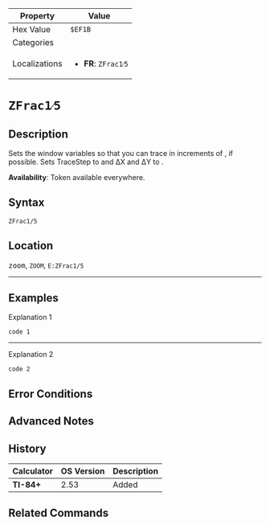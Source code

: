 | Property      | Value |
|---------------|-------|
| Hex Value     | `$EF1B`|
| Categories    | <ul></ul> |
| Localizations | <ul><li><b>FR</b>: `ZFrac1⁄5`</li></ul> |

# `ZFrac1⁄5`

## Description
Sets the window variables so that you can trace in increments of , if possible. Sets TraceStep to  and ΔX and ΔY to .


<b>Availability</b>: Token available everywhere.

## Syntax
`ZFrac1/5`

## Location
<kbd>zoom</kbd>, `ZOOM`, `E:ZFrac1/5`
<hr>

## Examples

Explanation 1
```ti-basic
code 1
```
---
Explanation 2
```ti-basic
code 2
```

## Error Conditions


## Advanced Notes


## History
| Calculator | OS Version | Description |
|------------|------------|-------------|
| <b>TI-84+</b> | 2.53 | Added

## Related Commands

    